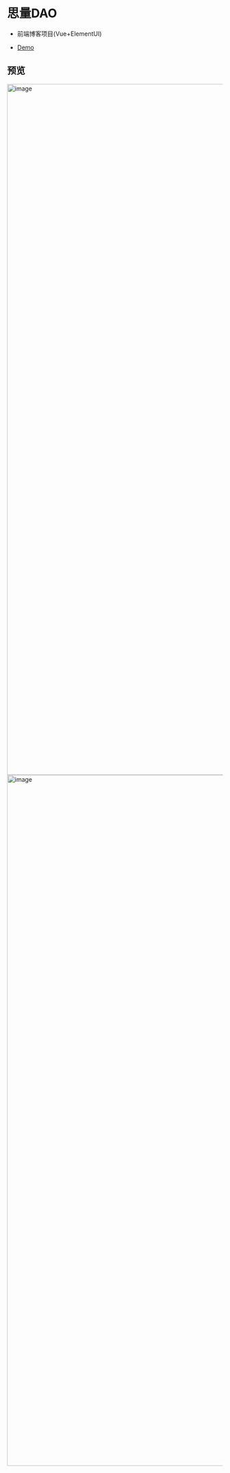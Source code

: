 # 思量DAO

- 前端博客项目(Vue+ElementUI)

- [Demo](http://blogdao.astralcyber.top)

## 预览
<img width="1612" alt="image" src="https://user-images.githubusercontent.com/33065020/218945844-df4df70f-d186-4ecb-a394-e160afba31af.png">
<img width="1612" alt="image" src="https://user-images.githubusercontent.com/33065020/218946174-25dbd42a-8e2e-4c05-9ec0-521b5809214a.png">
